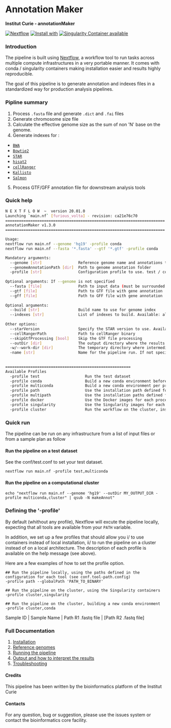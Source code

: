 # Annotation Maker

**Institut Curie - annotationMaker**

[![Nextflow](https://img.shields.io/badge/nextflow-%E2%89%A50.32.0-brightgreen.svg)](https://www.nextflow.io/)
[![Install with](https://anaconda.org/anaconda/conda-build/badges/installer/conda.svg)](https://conda.anaconda.org/anaconda)
[![Singularity Container available](https://img.shields.io/badge/singularity-available-7E4C74.svg)](https://singularity.lbl.gov/)
<!--[![Docker Container available](https://img.shields.io/badge/docker-available-003399.svg)](https://www.docker.com/)-->

### Introduction

The pipeline is built using [Nextflow](https://www.nextflow.io), a workflow tool to run tasks across multiple compute infrastructures in a very portable manner. 
It comes with conda / singularity containers making installation easier and results highly reproducible.

The goal of this pipeline is to generate annotation and indexes files in a standardized way for production analysis pipelines.

### Pipline summary

1. Process `.fasta` file and generate `.dict` and `.fai` files
2. Generate chromosome size file
3. Calculate the effective genome size as the sum of non 'N' base on the genome.
4. Generate indexes for :
- [`BWA`](http://bio-bwa.sourceforge.net/)
- [`Bowtie2`](http://bowtie-bio.sourceforge.net/bowtie2/index.shtml) 
- [`STAR`](https://github.com/alexdobin/STAR)
- [`hisat2`](http://ccb.jhu.edu/software/hisat2/index.shtml)
- [`cellRanger`](https://support.10xgenomics.com/single-cell-gene-expression/software/pipelines/latest/what-is-cell-ranger)
- [`Kallisto`](https://pachterlab.github.io/kallisto/about)
- [`Salmon`](https://combine-lab.github.io/salmon/)
5. Process GTF/GFF annotation file for downstream analysis tools

### Quick help

```bash
N E X T F L O W  ~  version 20.01.0
Launching `main.nf` [furious_volta] - revision: ca21e76c70
======================================================================
annotationMaker v1.3.0
======================================================================

Usage:
nextflow run main.nf --genome 'hg19' -profile conda
nextflow run main.nf --fasta '*.fasta' --gtf '*.gtf' -profile conda

Mandatory arguments:
  --genome [str]                Reference genome name and annotations to use
  --genomeAnnotationPath [dir]  Path to genome annotation folder
  -profile [str]                Configuration profile to use. test / conda / toolsPath / singularity / cluster (see below)
 
Optional arguments: If --genome is not specified
  --fasta [file]                Path to input data (must be surrounded with quotes)
  --gtf [file]                  Path to GTF file with gene annotation
  --gff [file]                  Path to GFF file with gene annotation
	  
Optional arguments:
  --build [str]                 Build name to use for genome index
  --indexes [str]               List of indexes to build. Available: all,bwa,star,bowtie2,hisat2,cellranger,kallisto,salmon,none. Default: all
		  
Other options:
  --starVersion                 Specify the STAR version to use. Available: 2.7.6a, 2.7.8a
  --cellRangerPath              Path to cellRanger binary
  --skipGtfProcessing [bool]    Skip the GTF file processing
  --outDir [dir]                The output directory where the results will be saved
  -w/--work-dir [dir]           The temporary directory where intermediate data will be saved
  -name [str]                   Name for the pipeline run. If not specified, Nextflow will automatically generate a random mnemonic.
				  
			  
=======================================================
Available Profiles
  -profile test                    Run the test dataset
  -profile conda                   Build a new conda environment before running the pipeline. Use `--condaCacheDir` to define the conda cache path
  -profile multiconda              Build a new conda environment per process before running the pipeline. Use `--condaCacheDir` to define the conda cache path
  -profile path                    Use the installation path defined for all tools. Use `--globalPath` to define the insallation path
  -profile multipath               Use the installation paths defined for each tool. Use `--globalPath` to define the insallation path
  -profile docker                  Use the Docker images for each process
  -profile singularity             Use the Singularity images for each process. Use `--singularityPath` to define the insallation path
  -profile cluster                 Run the workflow on the cluster, instead of locally
```

### Quick run

The pipeline can be run on any infrastructure from a list of input files or from a sample plan as follow

#### Run the pipeline on a test dataset
See the conf/test.conf to set your test dataset.

```
nextflow run main.nf -profile test,multiconda
```

#### Run the pipeline on a computational cluster

```
echo "nextflow run main.nf --genome 'hg19' --outDir MY_OUTPUT_DIR -profile multiconda,cluster" | qsub -N makeAnnot"
```

### Defining the '-profile'

By default (whithout any profile), Nextflow will excute the pipeline locally, expecting that all tools are available from your `PATH` variable.

In addition, we set up a few profiles that should allow you i/ to use containers instead of local installation, ii/ to run the pipeline on a cluster instead of on a local architecture.
The description of each profile is available on the help message (see above).

Here are a few examples of how to set the profile option.

```
## Run the pipeline locally, using the paths defined in the configuration for each tool (see conf.tool-path.config)
-profile path --globalPath 'PATH_TO_BINARY'

## Run the pipeline on the cluster, using the Singularity containers
-profile cluster,singularity

## Run the pipeline on the cluster, building a new conda environment
-profile cluster,conda

```

Sample ID | Sample Name | Path R1 .fastq file | [Path R2 .fastq file]

### Full Documentation

1. [Installation](docs/installation.md)
2. [Reference genomes](docs/referenceGenomes.md)
3. [Running the pipeline](docs/usage.md)
4. [Output and how to interpret the results](docs/output.md)
5. [Troubleshooting](docs/troubleshooting.md)

#### Credits

This pipeline has been written by the bioinformatics platform of the Institut Curie

#### Contacts

For any question, bug or suggestion, please use the issues system or contact the bioinformatics core facility.

